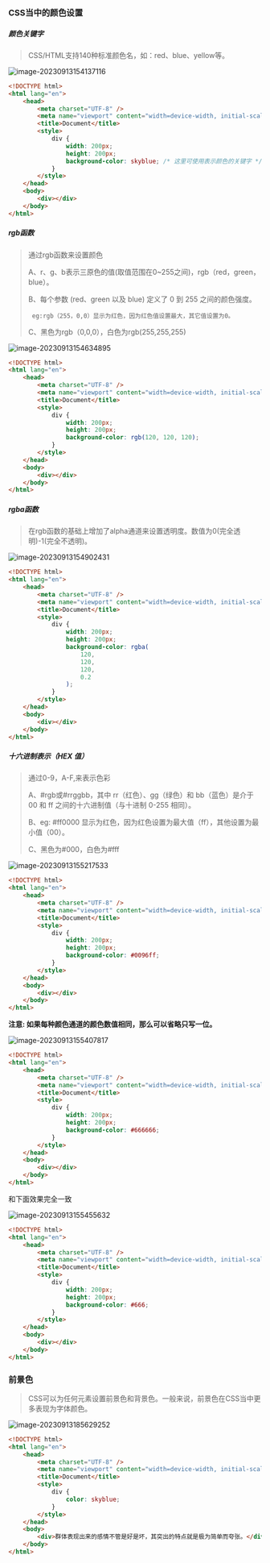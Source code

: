 ### CSS当中的颜色设置

##### 颜色关键字

> CSS/HTML支持140种标准颜色名，如：red、blue、yellow等。

![image-20230913154137116](img/image-20230913154137116.png)

```html
<!DOCTYPE html>
<html lang="en">
    <head>
        <meta charset="UTF-8" />
        <meta name="viewport" content="width=device-width, initial-scale=1.0" />
        <title>Document</title>
        <style>
            div {
                width: 200px;
                height: 200px;
                background-color: skyblue; /* 这里可使用表示颜色的关键字 */
            }
        </style>
    </head>
    <body>
        <div></div>
    </body>
</html>
```

##### rgb函数

> 通过rgb函数来设置颜色
>
> A、r、g、b表示三原色的值(取值范围在0~255之间)，rgb（red，green，blue）。
>
> B、每个参数 (red、green 以及 blue) 定义了 0 到 255 之间的颜色强度。
>
>      eg:rgb（255，0,0）显示为红色，因为红色值设置最大，其它值设置为0。
>
> C、黑色为rgb（0,0,0），白色为rgb(255,255,255)

![image-20230913154634895](img/image-20230913154634895.png)

```html
<!DOCTYPE html>
<html lang="en">
    <head>
        <meta charset="UTF-8" />
        <meta name="viewport" content="width=device-width, initial-scale=1.0" />
        <title>Document</title>
        <style>
            div {
                width: 200px;
                height: 200px;
                background-color: rgb(120, 120, 120); 
            }
        </style>
    </head>
    <body>
        <div></div>
    </body>
</html>
```

##### rgba函数

> 在rgb函数的基础上增加了alpha通道来设置透明度。数值为0(完全透明)-1(完全不透明)。

![image-20230913154902431](img/image-20230913154902431.png)

```html
<!DOCTYPE html>
<html lang="en">
    <head>
        <meta charset="UTF-8" />
        <meta name="viewport" content="width=device-width, initial-scale=1.0" />
        <title>Document</title>
        <style>
            div {
                width: 200px;
                height: 200px;
                background-color: rgba(
                    120,
                    120,
                    120,
                    0.2
                ); 
            }
        </style>
    </head>
    <body>
        <div></div>
    </body>
</html>
```

##### 十六进制表示（HEX 值）

> 通过0-9，A-F,来表示色彩
>
> A、#rgb或#rrggbb，其中 rr（红色）、gg（绿色）和 bb（蓝色）是介于 00 和 ff 之间的十六进制值（与十进制 0-255 相同）。
>
> B、eg: #ff0000 显示为红色，因为红色设置为最大值（ff），其他设置为最小值（00）。
>
> C、黑色为#000，白色为#fff 

![image-20230913155217533](img/image-20230913155217533.png)

```html
<!DOCTYPE html>
<html lang="en">
    <head>
        <meta charset="UTF-8" />
        <meta name="viewport" content="width=device-width, initial-scale=1.0" />
        <title>Document</title>
        <style>
            div {
                width: 200px;
                height: 200px;
                background-color: #0096ff;
            }
        </style>
    </head>
    <body>
        <div></div>
    </body>
</html>
```

**注意: 如果每种颜色通道的颜色数值相同，那么可以省略只写一位。**

![image-20230913155407817](img/image-20230913155407817.png)

```html
<!DOCTYPE html>
<html lang="en">
    <head>
        <meta charset="UTF-8" />
        <meta name="viewport" content="width=device-width, initial-scale=1.0" />
        <title>Document</title>
        <style>
            div {
                width: 200px;
                height: 200px;
                background-color: #666666;
            }
        </style>
    </head>
    <body>
        <div></div>
    </body>
</html>
```

和下面效果完全一致

![image-20230913155455632](img/image-20230913155455632.png)

```html
<!DOCTYPE html>
<html lang="en">
    <head>
        <meta charset="UTF-8" />
        <meta name="viewport" content="width=device-width, initial-scale=1.0" />
        <title>Document</title>
        <style>
            div {
                width: 200px;
                height: 200px;
                background-color: #666;
            }
        </style>
    </head>
    <body>
        <div></div>
    </body>
</html>
```

### 前景色

> CSS可以为任何元素设置前景色和背景色。一般来说，前景色在CSS当中更多表现为字体颜色。

![image-20230913185629252](img/image-20230913185629252.png)

```html
<!DOCTYPE html>
<html lang="en">
    <head>
        <meta charset="UTF-8" />
        <meta name="viewport" content="width=device-width, initial-scale=1.0" />
        <title>Document</title>
        <style>
            div {
                color: skyblue;
            }
        </style>
    </head>
    <body>
        <div>群体表现出来的感情不管是好是坏，其突出的特点就是极为简单而夸张。</div>
    </body>
</html>
```


